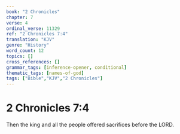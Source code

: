 ```yaml
---
book: "2 Chronicles"
chapter: 7
verse: 4
ordinal_verse: 11329
ref: "2 Chronicles 7:4"
translation: "KJV"
genre: "History"
word_count: 12
topics: []
cross_references: []
grammar_tags: [inference-opener, conditional]
thematic_tags: [names-of-god]
tags: ["Bible","KJV","2 Chronicles"]
---
```


# 2 Chronicles 7:4

Then the king and all the people offered sacrifices before the LORD.
